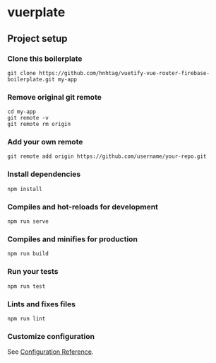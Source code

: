 # vuerplate

## Project setup

### Clone this boilerplate
```
git clone https://github.com/hnhtag/vuetify-vue-router-firebase-boilerplate.git my-app
```

### Remove original git remote
```
cd my-app
git remote -v
git remote rm origin
```

### Add your own remote
```
git remote add origin https://github.com/username/your-repo.git
```

### Install dependencies
```
npm install
```

### Compiles and hot-reloads for development
```
npm run serve
```

### Compiles and minifies for production
```
npm run build
```

### Run your tests
```
npm run test
```

### Lints and fixes files
```
npm run lint
```

### Customize configuration
See [Configuration Reference](https://cli.vuejs.org/config/).
